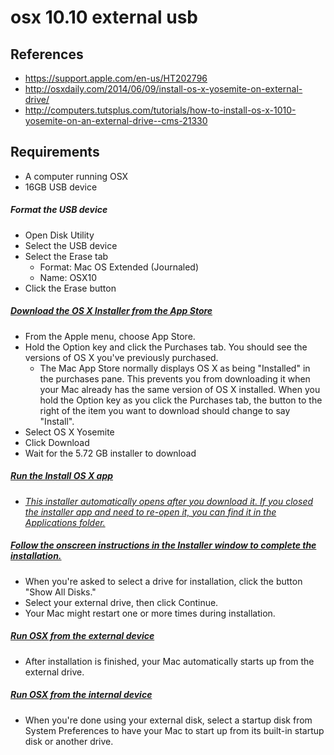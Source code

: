 # osx 10.10 external usb

## References
* https://support.apple.com/en-us/HT202796
* http://osxdaily.com/2014/06/09/install-os-x-yosemite-on-external-drive/
* http://computers.tutsplus.com/tutorials/how-to-install-os-x-1010-yosemite-on-an-external-drive--cms-21330

## Requirements
* A computer running OSX
* 16GB USB device

##### Format the USB device
* Open Disk Utility
* Select the USB device
* Select the Erase tab
  * Format: Mac OS Extended (Journaled)
  * Name: OSX10
* Click the Erase button

##### [Download the OS X Installer from the App Store](https://support.apple.com/en-us/HT202796)
* From the Apple menu, choose App Store. 
* Hold the Option key and click the Purchases tab. You should see the versions of OS X you've previously purchased. 
  * The Mac App Store normally displays OS X as being "Installed" in the purchases pane. This prevents you from downloading it when your Mac already has the same version of OS X installed. When you hold the Option key as you click the Purchases tab, the button to the right of the item you want to download should change to say "Install".
* Select OS X Yosemite
* Click Download
* Wait for the 5.72 GB installer to download

##### [Run the Install OS X app](https://support.apple.com/en-us/HT202796)
* *[This installer automatically opens after you download it. If you closed the installer app and need to re-open it, you can find it in the Applications folder.]()*

##### [Follow the onscreen instructions in the Installer window to complete the installation.](https://support.apple.com/en-us/HT202796)
* When you're asked to select a drive for installation, click the button "Show All Disks." 
* Select your external drive, then click Continue.
* Your Mac might restart one or more times during installation. 

##### [Run OSX from the external device](https://support.apple.com/en-us/HT202796)
* After installation is finished, your Mac automatically starts up from the external drive.

##### [Run OSX from the internal device](https://support.apple.com/en-us/HT202796)
* When you're done using your external disk, select a startup disk from System Preferences to have your Mac to start up from its built-in startup disk or another drive.
